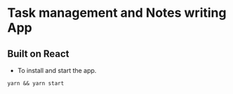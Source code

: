 # Task management and Notes writing App
## Built on React 
* To install and start the app.

`yarn && yarn start`
